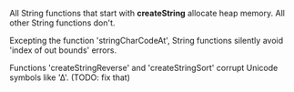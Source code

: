 
All String functions that start with **createString** allocate heap memory. All other String functions don't.

Excepting the function 'stringCharCodeAt', String functions silently avoid 'index of out bounds' errors. 

Functions 'createStringReverse' and 'createStringSort' corrupt Unicode symbols like '∆'. (TODO: fix that)
